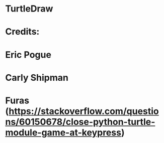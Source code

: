 # TurtleDraw

# Credits:
# Eric Pogue
# Carly Shipman
# Furas (https://stackoverflow.com/questions/60150678/close-python-turtle-module-game-at-keypress)
